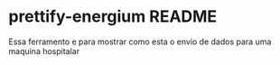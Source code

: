 # prettify-energium README
Essa ferramento e para mostrar como esta o envio de dados para uma maquina hospitalar